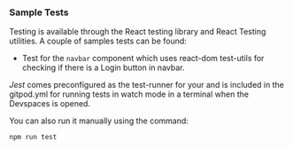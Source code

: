 ### Sample Tests

Testing is available through the React testing library and React Testing utilities. A couple of samples tests can be found:

- Test for the `navbar` component which uses react-dom test-utils for checking if there is a Login button in navbar.

  
*Jest* comes preconfigured as the test-runner for your and is included in the gitpod.yml for running tests in watch mode in a terminal when the Devspaces is opened.

You can also run it manually using the command:
```
npm run test
```